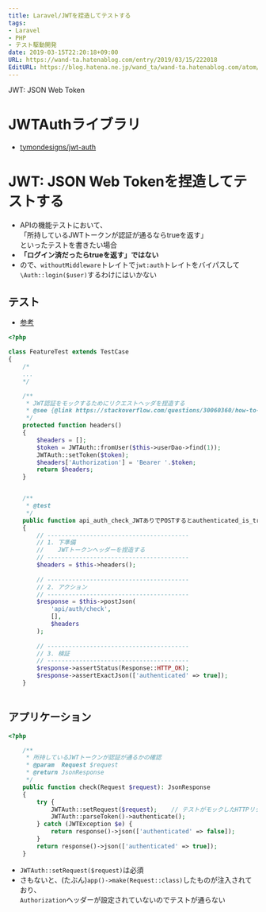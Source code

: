 ```yaml
---
title: Laravel/JWTを捏造してテストする
tags:
- Laravel
- PHP
- テスト駆動開発
date: 2019-03-15T22:20:18+09:00
URL: https://wand-ta.hatenablog.com/entry/2019/03/15/222018
EditURL: https://blog.hatena.ne.jp/wand_ta/wand-ta.hatenablog.com/atom/entry/17680117126994031115
---
```




JWT: JSON Web Token

# JWTAuthライブラリ

- [tymondesigns/jwt-auth](https://github.com/tymondesigns/jwt-auth)



# JWT: JSON Web Tokenを捏造してテストする

- APIの機能テストにおいて、  
    「所持しているJWTトークンが認証が通るならtrueを返す」  
    といったテストを書きたい場合
- **「ログイン済だったらtrueを返す」ではない**
- ので、`withoutMiddleware`トレイトで`jwt:auth`トレイトをバイパスして`\Auth::login($user)`するわけにはいかない

## テスト

- [参考](https://stackoverflow.com/questions/30060360/how-to-mock-tymondesigns-jwt-auth-in-laravel-5)

```php
<?php

class FeatureTest extends TestCase
{
    /*
    ...
    */

    /**
     * JWT認証をモックするためにリクエストヘッダを捏造する
     * @see {@link https://stackoverflow.com/questions/30060360/how-to-mock-tymondesigns-jwt-auth-in-laravel-5}
     */
    protected function headers()
    {
        $headers = [];
        $token = JWTAuth::fromUser($this->userDao->find(1));
        JWTAuth::setToken($token);
        $headers['Authorization'] = 'Bearer '.$token;
        return $headers;
    }


    /**
     * @test
     */
    public function api_auth_check_JWTありでPOSTするとauthenticated_is_trueが返る()
    {
        // ----------------------------------------
        // 1. 下準備
        //    JWTトークンヘッダーを捏造する
        // ----------------------------------------
        $headers = $this->headers();
    
        // ----------------------------------------
        // 2. アクション
        // ----------------------------------------
        $response = $this->postJson(
            'api/auth/check',
            [],
            $headers
        );
        
        // ----------------------------------------
        // 3. 検証
        // ----------------------------------------
        $response->assertStatus(Response::HTTP_OK);
        $response->assertExactJson(['authenticated' => true]);
    }
    
```

## アプリケーション

```php
<?php

    /**
     * 所持しているJWTトークンが認証が通るかの確認
     * @param  Request $request
     * @return JsonResponse
     */
    public function check(Request $request): JsonResponse
    {
        try {
            JWTAuth::setRequest($request);    // テストがモックしたHTTPリクエストを明示的にセットする必要がある
            JWTAuth::parseToken()->authenticate();
        } catch (JWTException $e) {
            return response()->json(['authenticated' => false]);
        }
        return response()->json(['authenticated' => true]);
    }
```

- `JWTAuth::setRequest($request)`は必須
- さもないと、(たぶん)`app()->make(Request::class)`したものが注入されており、  
    `Authorization`ヘッダーが設定されていないのでテストが通らない

